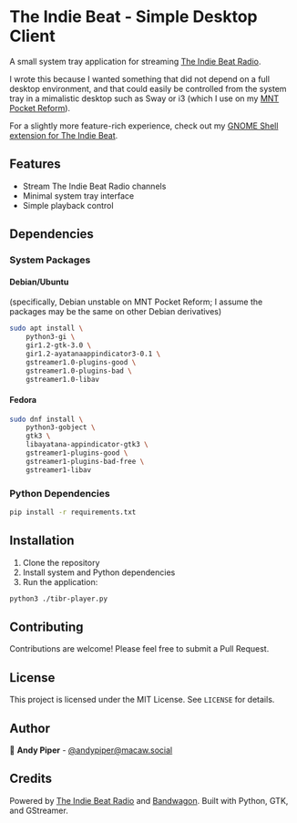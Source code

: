 # The Indie Beat - Simple Desktop Client

A small system tray application for streaming [The Indie Beat Radio](https://theindiebeat.fm).

I wrote this because I wanted something that did not depend on a full desktop environment, and that could easily be controlled from the system tray in a mimalistic desktop such as Sway or i3 (which I use on my [MNT Pocket Reform](https://shop.mntre.com/products/mnt-pocket-reform)).

For a slightly more feature-rich experience, check out my [GNOME Shell extension for The Indie Beat](https://extensions.gnome.org/extension/7822/the-indie-beat-fediverse-radio/).

## Features

- Stream The Indie Beat Radio channels
- Minimal system tray interface
- Simple playback control

## Dependencies

### System Packages

#### Debian/Ubuntu

(specifically, Debian unstable on MNT Pocket Reform; I assume the packages may be the same on other Debian derivatives)

```bash
sudo apt install \
    python3-gi \
    gir1.2-gtk-3.0 \
    gir1.2-ayatanaappindicator3-0.1 \
    gstreamer1.0-plugins-good \
    gstreamer1.0-plugins-bad \
    gstreamer1.0-libav
```

#### Fedora

```bash
sudo dnf install \
    python3-gobject \
    gtk3 \
    libayatana-appindicator-gtk3 \
    gstreamer1-plugins-good \
    gstreamer1-plugins-bad-free \
    gstreamer1-libav
```

### Python Dependencies

```bash
pip install -r requirements.txt
```

## Installation

1. Clone the repository
2. Install system and Python dependencies
3. Run the application:

```bash
python3 ./tibr-player.py
```

## Contributing

Contributions are welcome! Please feel free to submit a Pull Request.

## License

This project is licensed under the MIT License. See `LICENSE` for details.

## Author

👤 **Andy Piper** - [@andypiper@macaw.social](https://macaw.social/@andypiper)

## Credits

Powered by [The Indie Beat Radio](https://theindiebeat.fm) and [Bandwagon](https://bandwagon.fm/). Built with Python, GTK, and GStreamer.
